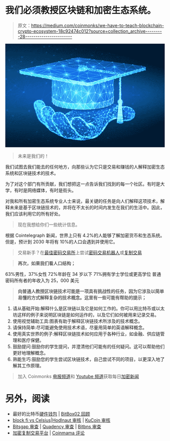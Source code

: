 # 我们必须教授区块链和加密生态系统。

> 原文：<https://medium.com/coinmonks/we-have-to-teach-blockchain-crypto-ecosystem-18c92474c012?source=collection_archive---------28----------------------->

![](img/5e6fdbf39db375b5f6877a4f48748641.png)

> 未来是我们的！

我们试图去我们能去的任何地方，向那些认为它只是交易和赚钱的人解释加密生态系统和区块链技术的技术。

为了对这个部门有所贡献，我们想把这一点告诉我们找到的每一个社区。有时是大学，有时是网络媒体，有时是街头。

对我和所有加密生态系统专业人士来说，最关键的任务是向人们解释这项技术，解释未来是基于区块链技术的，并将在不太长的时间内发生在我们的生活中。因此，我们应该利用它的所有好处。

> 现在我想给你们一些统计信息。

根据 Cointelegraph 新闻，世界上只有 4.2%的人能够了解加密货币和生态系统。但是，预计到 2030 年将有 10%的人口会遇到并使用它。

> 交易新手？在[最佳密码交易所](/coinmonks/crypto-exchange-dd2f9d6f3769)上尝试[密码交易机器人](/coinmonks/crypto-trading-bot-c2ffce8acb2a)或[复制交易](/coinmonks/top-10-crypto-copy-trading-platforms-for-beginners-d0c37c7d698c)

> **再次，如果我们看人口结构；**

63%男性，37%女性
72%年龄在 34 岁以下
71%拥有学士学位或更高学位
普通密码所有者的年收入为 25，000 美元

> **向普通人教授区块链技术可能是一项具有挑战性的任务，因为它涉及以简单易懂的方式解释复杂的技术概念。这里有一些可能有帮助的提示；**

1.  请从基础开始:解释什么是区块链以及它是如何工作的。你可以用比特币或以太坊这样的例子来说明区块链是如何运作的，以及它们如何被用来记录交易。
2.  使用视觉辅助工具:图表有助于解释区块链技术所涉及的技术概念。
3.  请保持简单:尽可能避免使用技术术语，尽量用简单的英语解释概念。
4.  使用真实世界的例子:解释区块链技术如何应用于各种行业，如金融、供应链管理和医疗保健。
5.  鼓励提问:鼓励你的学生提问，并澄清他们可能有的任何疑问。这可以帮助他们更好地理解概念。
6.  熟能生巧:鼓励您的学生尝试区块链技术，自己尝试不同的项目，以更深入地了解其工作原理。

> 加入 Coinmonks [电报频道](https://t.me/coincodecap)和 [Youtube 频道](https://www.youtube.com/c/coinmonks/videos)获取每日[加密新闻](http://coincodecap.com/)

# 另外，阅读

*   最好的比特币[硬件钱包](/coinmonks/hardware-wallets-dfa1211730c6) | [BitBox02 回顾](/coinmonks/bitbox02-review-your-swiss-bitcoin-hardware-wallet-c36c88fff29)
*   [block fi vs Celsius](/coinmonks/blockfi-vs-celsius-vs-hodlnaut-8a1cc8c26630)|[Hodlnaut 审核](/coinmonks/hodlnaut-review-best-way-to-hodl-is-to-earn-interest-on-your-bitcoin-6658a8c19edf) | [KuCoin 审核](https://coincodecap.com/kucoin-review)
*   [Bitsgap 审查](/coinmonks/bitsgap-review-a-crypto-trading-bot-that-makes-easy-money-a5d88a336df2) | [Quadency 审查](/coinmonks/quadency-review-a-crypto-trading-automation-platform-3068eaa374e1) | [Bitbns 审查](/coinmonks/bitbns-review-38256a07e161)
*   [加密复制交易平台](/coinmonks/top-10-crypto-copy-trading-platforms-for-beginners-d0c37c7d698c) | [Coinmama 评论](/coinmonks/coinmama-review-ace5641bde6e)